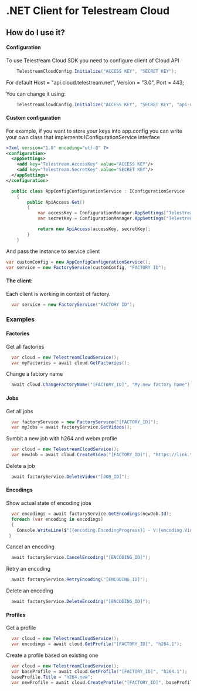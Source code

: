 # .NET Client for Telestream Cloud
## How do I use it?

#### Configuration

To use Telestream Cloud SDK you need to configure client of Cloud API

```csharp
    TelestreamCloudConfig.Initialize("ACCESS KEY", "SECRET KEY");
```

For default Host = "api.cloud.telestream.net", Version = "3.0", Port = 443;

You can change it using:
```csharp
    TelestreamCloudConfig.Initialize("ACCESS KEY", "SECRET KEY", "api-us-east.cloud.telestream.net", "3.0", 443);
```

#### Custom configuration

For example, if you want to store your keys into app.config you can write your own class that implements  IConfigurationService interface

```xml
<?xml version="1.0" encoding="utf-8" ?>
<configuration>
  <appSettings>
    <add key="Telestream.AccessKey" value="ACCESS KEY"/>
    <add key="Telestream.SecretKey" value="SECRET KEY"/>
  </appSettings>
</configuration>
```

```csharp
  public class AppConfigConfigurationService : IConfigurationService
	{
		public ApiAccess Get()
		{
			var accessKey = ConfigurationManager.AppSettings["Telestream.AccessKey"];
			var secretKey = ConfigurationManager.AppSettings["Telestream.SecretKey"];

			return new ApiAccess(accessKey, secretKey);
		}
	}
```

And pass the instance to service client 
```csharp
var customConfig = new AppConfigConfigurationService();
var service = new FactoryService(customConfig, "FACTORY ID");
```


#### The client:

Each client is working in context of factory.

```csharp
  var service = new FactoryService("FACTORY ID");
```
### Examples

#### Factories

Get all factories
```csharp
  var cloud = new TelestreamCloudService();
  var myFactories = await cloud.GetFactories();
```

Change a factory name
```csharp
  await cloud.ChangeFactoryName("[FACTORY_ID]", "My new factory name");
```

#### Jobs
Get all jobs
```csharp
  var factoryService = new FactoryService("[FACTORY_ID]");
  var myJobs = await factoryService.GetVideos();
```

Sumbit a new job with h264 and webm profile
```csharp
  var cloud = new TelestreamCloudService();
  var newJob = await cloud.CreateVideo("[FACTORY_ID]"), "https://link.to/your_movie.mp4", new string[] { "h264", "webm" });
```

Delete a job
```csharp
  await factoryService.DeleteVideo("[JOB_ID]");
```

#### Encodings
Show actual state of encoding jobs 
```csharp
  var encodings = await factoryService.GetEncodings(newJob.Id);
  foreach (var encoding in encodings)
  {
    Console.WriteLine($"[{encoding.EncodingProgress}] - V:{encoding.VideoCodec}/A:{encoding.AudioCodec} (size:{encoding.FileSize})");
 }
```

Cancel an encoding
```csharp
  await factoryService.CancelEncoding("[ENCODING_ID]");
```

Retry an encoding
```csharp
  await factoryService.RetryEncoding("[ENCODING_ID]");
```

Delete an encoding
```csharp
  await factoryService.DeleteEncoding("[ENCODING_ID]");
```

#### Profiles
Get a profile
```csharp
  var cloud = new TelestreamCloudService();
  var encodings = await cloud.GetProfile("[FACTORY_ID]", "h264.1");
```

Create a profile based on existing one
```csharp
  var cloud = new TelestreamCloudService();
  var baseProfile = await cloud.GetProfile("[FACTORY_ID]", "h264.1");
  baseProfile.Title = "h264.new";
  var newProfile = await cloud.CreateProfile("[FACTORY_ID]", baseProfile);
```

